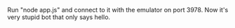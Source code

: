 Run "node app.js" and connect to it with the emulator on port 3978.
Now it's very stupid bot that only says hello. 
